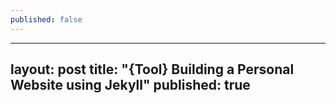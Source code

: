 ```yaml
---
published: false
---
```


---
layout: post
title: "{Tool} Building a Personal Website using Jekyll"
published: true
---

